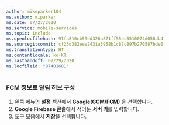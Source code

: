 ```yaml
---
author: mikeparker104
ms.author: miparker
ms.date: 07/27/2020
ms.service: mobile-services
ms.topic: include
ms.openlocfilehash: 91fa810cb59dd326a871ff55ec5510074d058db4
ms.sourcegitcommit: cf23d382eee2431a3958b1c87c897b270587bde0
ms.translationtype: HT
ms.contentlocale: ko-KR
ms.lasthandoff: 07/29/2020
ms.locfileid: "87401681"
---
```

### <a name="configure-your-notification-hub-with-fcm-information"></a>FCM 정보로 알림 허브 구성

1. 왼쪽 메뉴의 **설정** 섹션에서 **Google(GCM/FCM)** 을 선택합니다.
1. **Google Firebase 콘솔**에서 적어둔 **서버 키**를 입력합니다.
1. 도구 모음에서 **저장**을 선택합니다.
